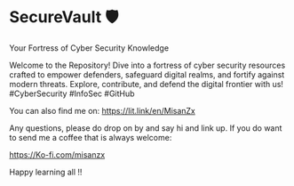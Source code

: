 # SecureVault 🛡️
Your Fortress of Cyber Security Knowledge

Welcome to the Repository! Dive into a fortress of cyber security resources crafted to empower defenders, safeguard digital realms, and fortify against modern threats. Explore, contribute, and defend the digital frontier with us! #CyberSecurity #InfoSec #GitHub

You can also find me on:
https://lit.link/en/MisanZx

Any questions, please do drop on by and say hi and link up.
If you do want to send me a coffee that is always welcome: 

https://Ko-fi.com/misanzx

Happy learning all !!
